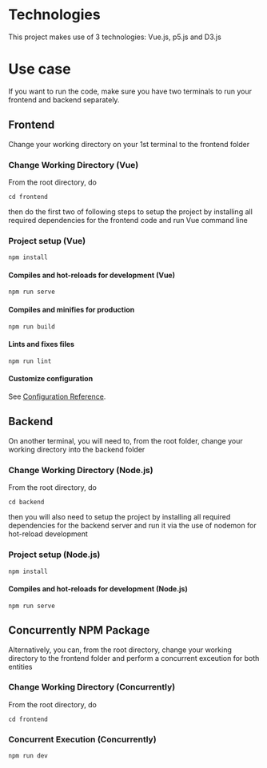 # Technologies
This project makes use of 3 technologies: Vue.js, p5.js and D3.js

# Use case
If you want to run the code, make sure you have two terminals to run your frontend and backend separately.

## Frontend
Change your working directory on your 1st terminal to the frontend folder

### Change Working Directory (Vue)
From the root directory, do
```
cd frontend
```

then do the first two of following steps to setup the project by installing all required dependencies for the frontend code and run Vue command line

### Project setup (Vue)
```
npm install
```

#### Compiles and hot-reloads for development (Vue)
```
npm run serve
```

#### Compiles and minifies for production
```
npm run build
```

#### Lints and fixes files
```
npm run lint
```

#### Customize configuration
See [Configuration Reference](https://cli.vuejs.org/config/).

## Backend
On another terminal, you will need to, from the root folder, change your working directory into the backend folder

### Change Working Directory (Node.js)
From the root directory, do
```
cd backend
```

then you will also need to setup the project by installing all required dependencies for the backend server and run it via the use of nodemon for hot-reload development

### Project setup (Node.js)
```
npm install
```

#### Compiles and hot-reloads for development (Node.js)
```
npm run serve
```

## Concurrently NPM Package
Alternatively, you can, from the root directory, change your working directory to the frontend folder and perform a concurrent exceution for both entities

### Change Working Directory (Concurrently)
From the root directory, do
```
cd frontend
```

### Concurrent Execution (Concurrently)
```
npm run dev
```
